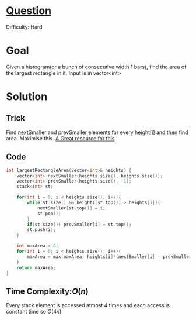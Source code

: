 # [Question](https://leetcode.com/problems/largest-rectangle-in-histogram/)
Difficulty: Hard
# Goal
Given a histogram(or a bunch of consecutive width 1 bars), find the area of the largest rectangle in it. Input is in vector\<int>
# Solution
## Trick
Find nextSmaller and prevSmaller elements for every height[i] and then find area. Maximise this. [A Great resource for this](https://leetcode.com/discuss/study-guide/2347639/A-comprehensive-guide-and-template-for-monotonic-stack-based-problems)
## Code
```cpp
int largestRectangleArea(vector<int>& heights) {
    vector<int> nextSmaller(heights.size(), heights.size());
    vector<int> prevSmaller(heights.size(), -1);
    stack<int> st;

    for(int i = 0; i < heights.size(); i++){
        while(st.size() && heights[st.top()] > heights[i]){
            nextSmaller[st.top()] = i;
            st.pop();
        }
        if(st.size()) prevSmaller[i] = st.top();
        st.push(i);
    }   

    int maxArea = 0;
    for(int i = 0; i < heights.size(); i++){
        maxArea = max(maxArea, heights[i]*(nextSmaller[i] - prevSmaller[i] - 1));
    }
    return maxArea;
}
```
## Time Complexity:$O(n)$
Every stack element is accessed atmost 4 times and each access is constant time so $O(4n)$ 